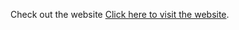 Check out the website 
[Click here to visit the website](https://ubiquitous-youtiao-261145.netlify.app/).
 
 

